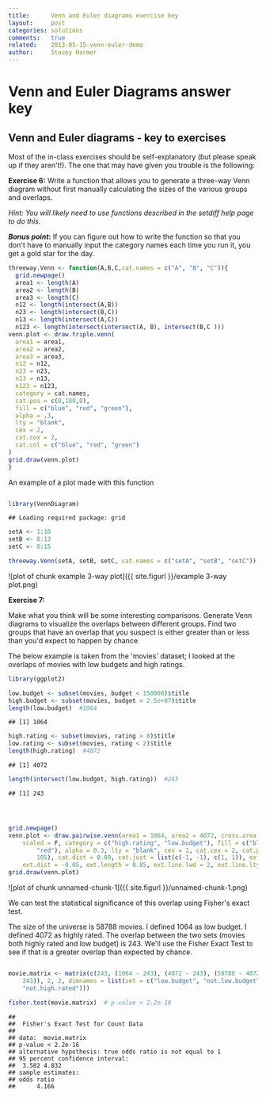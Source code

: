 ```yaml
---
title:      Venn and Euler diagrams exercise key
layout:     post
categories: solutions
comments:   true
related:    2013-05-15-venn-euler-demo
author:     Stacey Harmer
---
```


Venn and Euler Diagrams answer key
========================================================

Venn and Euler diagrams - key to exercises
-------------------------

Most of the in-class exercises should be self-explanatory (but please speak up if they aren't!).  The one that may have given you trouble is the following:


**Exercise 6:**
Write a function that allows you to generate a three-way Venn diagram without first manually calculating the sizes of the various groups and overlaps.


*Hint:  You will likely need to use functions described in the setdiff help page to do this.*

**_Bonus point_:** If you can figure out how to write the function so that you don't have to manually input the category names each time you run it, you get a gold star for the day.




```r
threeway.Venn <- function(A,B,C,cat.names = c("A", "B", "C")){
  grid.newpage()
  area1 <- length(A)
  area2 <- length(B)
  area3 <- length(C)
  n12 <- length(intersect(A,B))
  n23 <- length(intersect(B,C))
  n13 <- length(intersect(A,C))
  n123 <- length(intersect(intersect(A, B), intersect(B,C )))
venn.plot <- draw.triple.venn(
  area1 = area1,
  area2 = area2,
  area3 = area3,
  n12 = n12,
  n23 = n23,
  n13 = n13,
  n123 = n123,
  category = cat.names,
  cat.pos = c(0,180,0),
  fill = c("blue", "red", "green"),
  alpha = .3,
  lty = "blank",
  cex = 2,
  cat.cex = 2,
  cat.col = c("blue", "red", "green")
)
grid.draw(venn.plot)
}
```


An example of a plot made with this function


```r

library(VennDiagram)
```

```
## Loading required package: grid
```

```r
setA <- 1:10
setB <- 8:13
setC <- 8:15

threeway.Venn(setA, setB, setC, cat.names = c("setA", "setB", "setC"))
```

![plot of chunk example 3-way plot]({{ site.figurl }}/example 3-way plot.png) 


**Exercise 7:**

Make what you think will be some interesting comparisons.  Generate Venn diagrams to visualize the overlaps between different groups.  Find two groups that have an overlap that you suspect is either greater than or less than you'd expect to happen by chance.

The below example is taken from the 'movies' dataset; I looked at the overlaps of movies with low budgets and high ratings.


```r
library(ggplot2)

low.budget <- subset(movies, budget < 150000)$title
high.budget <- subset(movies, budget > 2.5e+07)$title
length(low.budget)  #1064
```

```
## [1] 1064
```

```r
high.rating <- subset(movies, rating > 8)$title
low.rating <- subset(movies, rating < 2)$title
length(high.rating)  #4072
```

```
## [1] 4072
```

```r
length(intersect(low.budget, high.rating))  #243
```

```
## [1] 243
```

```r



grid.newpage()
venn.plot <- draw.pairwise.venn(area1 = 1064, area2 = 4072, cross.area = 243, 
    scaled = F, category = c("high.rating", "low.budget"), fill = c("blue", 
        "red"), alpha = 0.3, lty = "blank", cex = 2, cat.cex = 2, cat.pos = c(285, 
        105), cat.dist = 0.09, cat.just = list(c(-1, -1), c(1, 1)), ext.pos = 30, 
    ext.dist = -0.05, ext.length = 0.85, ext.line.lwd = 2, ext.line.lty = "dashed")
grid.draw(venn.plot)
```

![plot of chunk unnamed-chunk-1]({{ site.figurl }}/unnamed-chunk-1.png) 



We can test the statistical significance of this overlap using Fisher's exact test.

The size of the universe is 58788 movies.  I defined 1064 as low budget.  I defined 4072 as highly rated.  The overlap between the two sets (movies both highly rated and low budget) is 243.  We'll use the Fisher Exact Test to see if that is a greater overlap than expected by chance.


```r

movie.matrix <- matrix(c(243, (1064 - 243), (4072 - 243), (58788 - 4072 - 1064 + 
    243)), 2, 2, dimnames = list(set = c("low.budget", "not.low.budget"), class = c("high.rated", 
    "not.high.rated")))

fisher.test(movie.matrix)  # p-value < 2.2e-16
```

```
## 
## 	Fisher's Exact Test for Count Data
## 
## data:  movie.matrix 
## p-value < 2.2e-16
## alternative hypothesis: true odds ratio is not equal to 1 
## 95 percent confidence interval:
##  3.582 4.832 
## sample estimates:
## odds ratio 
##      4.166
```

